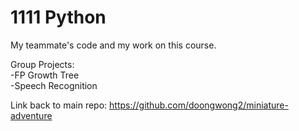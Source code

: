 # 1111 Python  
My teammate's code and my work on this course.  

Group Projects:  
-FP Growth Tree  
-Speech Recognition  

Link back to main repo: https://github.com/doongwong2/miniature-adventure
